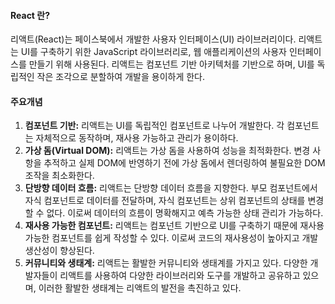 #### React 란?

리액트(React)는 페이스북에서 개발한 사용자 인터페이스(UI) 라이브러리이다. 리액트는 UI를 구축하기 위한 JavaScript 라이브러리로, 웹 애플리케이션의 사용자 인터페이스를 만들기 위해 사용된다. 리액트는 컴포넌트 기반 아키텍처를 기반으로 하며, UI를 독립적인 작은 조각으로 분할하여 개발을 용이하게 한다.

#### 주요개념

1. **컴포넌트 기반:** 리액트는 UI를 독립적인 컴포넌트로 나누어 개발한다. 각 컴포넌트는 자체적으로 동작하며, 재사용 가능하고 관리가 용이하다.
2. **가상 돔(Virtual DOM):** 리액트는 가상 돔을 사용하여 성능을 최적화한다. 변경 사항을 추적하고 실제 DOM에 반영하기 전에 가상 돔에서 렌더링하여 불필요한 DOM 조작을 최소화한다.
3. **단방향 데이터 흐름:** 리액트는 단방향 데이터 흐름을 지향한다. 부모 컴포넌트에서 자식 컴포넌트로 데이터를 전달하며, 자식 컴포넌트는 상위 컴포넌트의 상태를 변경할 수 없다. 이로써 데이터의 흐름이 명확해지고 예측 가능한 상태 관리가 가능하다.
4. **재사용 가능한 컴포넌트:** 리액트는 컴포넌트 기반으로 UI를 구축하기 때문에 재사용 가능한 컴포넌트를 쉽게 작성할 수 있다. 이로써 코드의 재사용성이 높아지고 개발 생산성이 향상된다.
5. **커뮤니티와 생태계:** 리액트는 활발한 커뮤니티와 생태계를 가지고 있다. 다양한 개발자들이 리액트를 사용하여 다양한 라이브러리와 도구를 개발하고 공유하고 있으며, 이러한 활발한 생태계는 리액트의 발전을 촉진하고 있다.